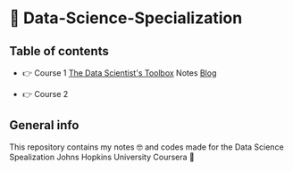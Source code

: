 # :notebook: Data-Science-Specialization

## Table of contents

* :point_right: Course 1 [The Data Scientist's Toolbox](https://www.coursera.org/programs/alcaldia-de-neiva-on-coursera-j48iy?productId=iSxVEG07EeW3YxLB1q9I2w&productType=course&showMiniModal=true) Notes [Blog](https://medium.com/@katerinperdom9001) 

* :point_right: Course 2

## General info

This repository contains my notes :nerd_face: and codes made for the Data Science Spealization Johns Hopkins University Coursera :dancer: